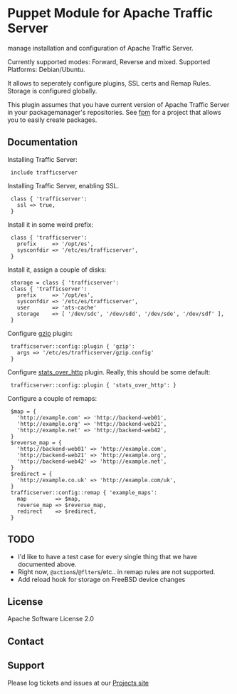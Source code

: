 # Puppet Module for Apache Traffic Server 

manage installation and configuration of Apache Traffic Server.

Currently supported modes: Forward, Reverse and mixed.
Supported Platforms: Debian/Ubuntu.

It allows to seperately configure plugins, SSL certs and Remap Rules. Storage is configured globally.

This plugin assumes that you have current version of Apache Traffic Server in your packagemanager's repositories. See [fpm](https://github.com/jordansissel/fpm) for a project that allows you to easily create packages.

## Documentation

Installing Traffic Server:

     include trafficserver

Installing Traffic Server, enabling SSL.

     class { 'trafficserver':
       ssl => true,
     }

Install it in some weird prefix:

     class { 'trafficserver':
       prefix     => '/opt/es',
       sysconfdir => '/etc/es/trafficserver',
     }

Install it, assign a couple of disks:

     storage = class { 'trafficserver':
     class { 'trafficserver':
       prefix     => '/opt/es',
       sysconfdir => '/etc/es/trafficserver',
       user       => 'ats-cache'
       storage    => [ '/dev/sdc', '/dev/sdd', '/dev/sde', '/dev/sdf' ],
     }

Configure [gzip](https://trafficserver.readthedocs.org/en/latest/reference/plugins/gzip.en.html) plugin:

     trafficserver::config::plugin { 'gzip':
       args => '/etc/es/trafficserver/gzip.config'
     }

Configure [stats\_over\_http](https://trafficserver.readthedocs.org/en/latest/reference/plugins/stats_over_http.en.html) plugin. Really, this should be some default:

     trafficserver::config::plugin { 'stats_over_http': }

Configure a couple of remaps:

     $map = {
       'http://example.com' => 'http://backend-web01',
       'http://example.org' => 'http://backend-web21',
       'http://example.net' => 'http://backend-web42',
     }
     $reverse_map = {
       'http://backend-web01' => 'http://example.com',
       'http://backend-web21' => 'http://example.org',
       'http://backend-web42' => 'http://example.net',
     }
     $redirect = {
       'http://example.co.uk' => 'http://example.com/uk',
     }
     trafficserver::config::remap { 'example_maps':
       map         => $map,
       reverse_map => $reverse_map,
       redirect    => $redirect,
     }

## TODO

* I'd like to have a test case for every single thing that we have documented above.
* Right now, `@action`s/`@flter`s/etc.. in remap rules are not supported.
* Add reload hook for storage on FreeBSD device changes


License
-------

Apache Software License 2.0


Contact
-------


Support
-------

Please log tickets and issues at our [Projects site](http://brainsware.org/)
